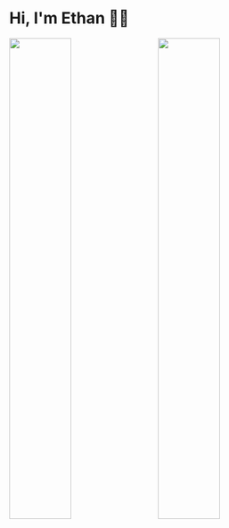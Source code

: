 # Hi, I'm Ethan 👋🏼
<img align= "right" width= "47%" src= "https://github-readme-stats.vercel.app/api?username=ethandiedericks&theme=codeSTACKr&show_icons=true" />
<img align= "left" width= "47%" src= "https://github-readme-stats.vercel.app/api/top-langs/?username=ethandiedericks&layout=compact" />
